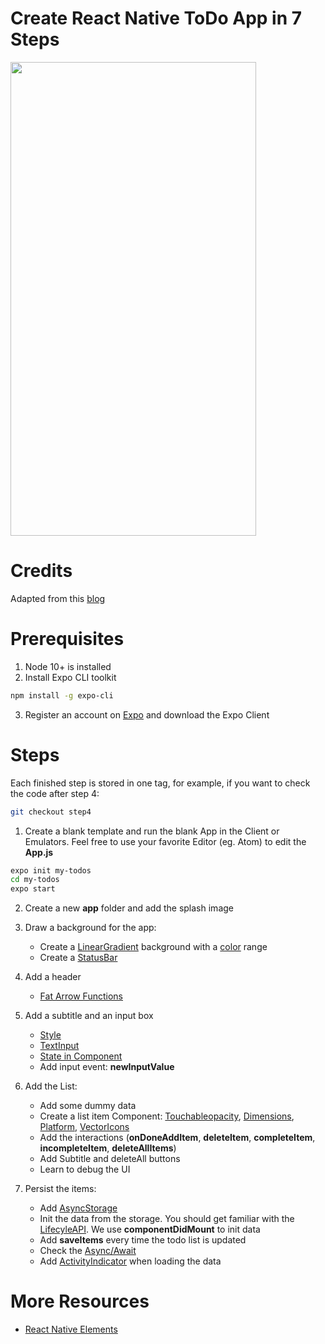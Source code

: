 # Create React Native ToDo App in 7 Steps
<image src="RN-ToDo.gif" width=393 height=758 />

# Credits
Adapted from this [blog](https://pusher.com/tutorials/build-to-do-app-react-native-expo)

# Prerequisites
1. Node 10+ is installed
2. Install Expo CLI toolkit
  ```bash
  npm install -g expo-cli
  ```
3. Register an account on [Expo](https://expo.io/) and download the Expo Client
  
# Steps
Each finished step is stored in one tag, for example, if you want to check the code after step 4:
```bash
git checkout step4
```

1. Create a blank template and run the blank App in the Client or Emulators. Feel free to use your favorite Editor (eg. Atom) to edit the **App.js**
```bash
expo init my-todos
cd my-todos
expo start
```
2. Create a new **app** folder and add the splash image
3. Draw a background for the app:
    * Create a [LinearGradient](https://docs.expo.io/versions/latest/sdk/linear-gradient/) background with a [color](https://www.color-hex.com/) range
    * Create a [StatusBar](https://facebook.github.io/react-native/docs/statusbar)
4. Add a header
    * [Fat Arrow Functions](https://hackernoon.com/getting-to-grips-with-es6-arrow-functions-ebfa62c5c5d6)
5. Add a subtitle and an input box
    * [Style](https://facebook.github.io/react-native/docs/style)
    * [TextInput](https://facebook.github.io/react-native/docs/textinput)
    * [State in Component](http://www.reactnativeexpress.com/component_api)
    * Add input event: **newInputValue**
6. Add the List:
    * Add some dummy data
    * Create a list item Component: [Touchableopacity](https://facebook.github.io/react-native/docs/touchableopacity), [Dimensions](https://facebook.github.io/react-native/docs/dimensions), [Platform](https://facebook.github.io/react-native/docs/platform-specific-code), [VectorIcons](https://expo.github.io/vector-icons/)
    * Add the interactions (**onDoneAddItem**, **deleteItem**, **completeItem**, **incompleteItem**, **deleteAllItems**)
    * Add Subtitle and deleteAll buttons
    * Learn to debug the UI

7. Persist the items:
    * Add [AsyncStorage](https://facebook.github.io/react-native/docs/asyncstorage)
    * Init the data from the storage. You should get familiar with the [LifecyleAPI](http://www.reactnativeexpress.com/lifecycle_api). We use **componentDidMount** to init data
    * Add **saveItems** every time the todo list is updated
    * Check the [Async/Await](https://javascript.info/async-await)
    * Add [ActivityIndicator](https://facebook.github.io/react-native/docs/activityindicator) when loading the data


# More Resources

* [React Native Elements](https://react-native-training.github.io/react-native-elements/)
